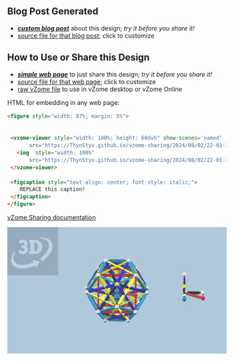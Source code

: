 
## Blog Post Generated

 - [***custom blog post***](<https://ThynStyx.github.io/vzome-sharing/2024/08/02/Five-Unit-sided-cubes-golden-coloured-skeleton-22-01-16.html>) about this design; *try it before you share it!*
 - [source file for that blog post](<https://github.com/ThynStyx/vzome-sharing/edit/main/_posts/2024-08-02-Five-Unit-sided-cubes-golden-coloured-skeleton-22-01-16.md>); click to customize
 


## How to Use or Share this Design

 - [***simple web page***](<https://ThynStyx.github.io/vzome-sharing/2024/08/02/22-01-16-Five-Unit-sided-cubes-golden-coloured-skeleton/>) to just share this design; *try it before you share it!*
 - [source file for that web page](<https://github.com/ThynStyx/vzome-sharing/edit/main/2024/08/02/22-01-16-Five-Unit-sided-cubes-golden-coloured-skeleton/index.md>); click to customize
 - [raw vZome file](<https://raw.githubusercontent.com/ThynStyx/vzome-sharing/main/2024/08/02/22-01-16-Five-Unit-sided-cubes-golden-coloured-skeleton/Five-Unit-sided-cubes-golden-coloured-skeleton.vZome>) to use in vZome desktop or vZome Online
 
 HTML for embedding in any web page:
 ```html
<figure style="width: 87%; margin: 5%">
  
  
  <vzome-viewer style="width: 100%; height: 60dvh" show-scenes='named'
        src="https://ThynStyx.github.io/vzome-sharing/2024/08/02/22-01-16-Five-Unit-sided-cubes-golden-coloured-skeleton/Five-Unit-sided-cubes-golden-coloured-skeleton.vZome" >
    <img  style="width: 100%"
        src="https://ThynStyx.github.io/vzome-sharing/2024/08/02/22-01-16-Five-Unit-sided-cubes-golden-coloured-skeleton/Five-Unit-sided-cubes-golden-coloured-skeleton.png" >
  </vzome-viewer>

  <figcaption style="text-align: center; font-style: italic;">
     REPLACE this caption!
  </figcaption>
</figure>

 ```

[vZome Sharing documentation](https://vzome.github.io/vzome/sharing.html#how-it-works)

![Image](<Five-Unit-sided-cubes-golden-coloured-skeleton.png>)

